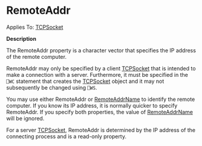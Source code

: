 




<h1 class="heading"><span class="name">RemoteAddr</span></h1>

Applies To: [TCPSocket](./tcpsocket.md)


**Description**


The RemoteAddr property is a character vector that specifies the IP address of the remote computer.


RemoteAddr may only be specified by a client [TCPSocket](./tcpsocket.md) that is intended to make a connection with a server. Furthermore, it must be specified in the `⎕WC` statement that creates the [TCPSocket](./tcpsocket.md) object and it may not subsequently be changed using `⎕WS`.


You may use either RemoteAddr or [RemoteAddrName](remoteaddrname.md) to identify the remote computer. If you know its IP address, it is normally quicker to specify RemoteAddr. If you specify both properties, the value of [RemoteAddrName](remoteaddrname.md) will be ignored.


For a server [TCPSocket](./tcpsocket.md), RemoteAddr is determined by the IP address of the connecting process and is a read-only property.



